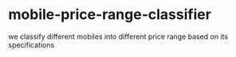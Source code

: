 # mobile-price-range-classifier
we classify different mobiles into different price range based on its specifications
